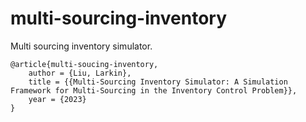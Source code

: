 # multi-sourcing-inventory

Multi sourcing inventory simulator.

```
@article{multi-soucing-inventory,
    author = {Liu, Larkin},
    title = {{Multi-Sourcing Inventory Simulator: A Simulation Framework for Multi-Sourcing in the Inventory Control Problem}},
    year = {2023}
}
```
